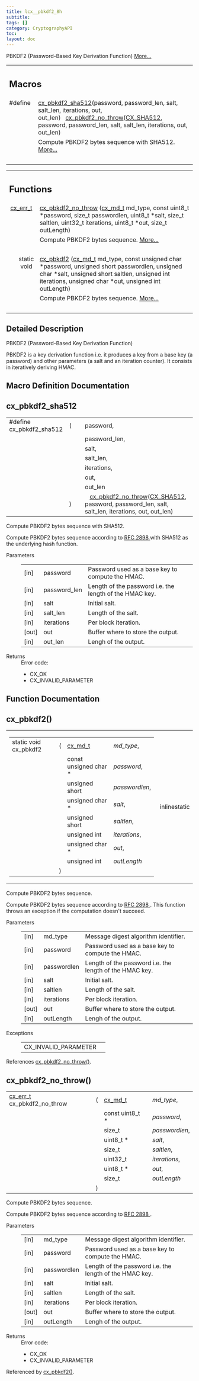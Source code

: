 ```yaml
---
title: lcx__pbkdf2_8h
subtitle:
tags: []
category: CryptographyAPI
toc:
layout: doc
---
```



<p>PBKDF2 (Password-Based Key Derivation Function)  
<a href="#details">More...</a></p>
<table class="memberdecls">
<tr class="heading"><td colspan="2"><h2 class="groupheader"><a name="define-members"></a>
Macros</h2></td></tr>
<tr class="memitem:a4f9733a932cdcb904a602ed76252151d"><td class="memItemLeft" align="right" valign="top">#define&#160;</td><td class="memItemRight" valign="bottom"><a class="el" href="../lcx__pbkdf2_8h#a4f9733a932cdcb904a602ed76252151d">cx_pbkdf2_sha512</a>(password,  password_len,  salt,  salt_len,  iterations,  out,  out_len)&#160;&#160;&#160;<a class="el" href="../lcx__pbkdf2_8h#aa8e83c16857155d23468877ca99b6bc1">cx_pbkdf2_no_throw</a>(<a class="el" href="../lcx__hash_8h#a83490ac84757a8bc00ff719ed807e117af1c7c38d54f080781c6026cb6fed85f6">CX_SHA512</a>, password, password_len, salt, salt_len, iterations, out, out_len)</td></tr>
<tr class="memdesc:a4f9733a932cdcb904a602ed76252151d"><td class="mdescLeft">&#160;</td><td class="mdescRight">Compute PBKDF2 bytes sequence with SHA512.  <a href="#a4f9733a932cdcb904a602ed76252151d">More...</a><br /></td></tr>
<tr class="separator:a4f9733a932cdcb904a602ed76252151d"><td class="memSeparator" colspan="2">&#160;</td></tr>
</table><table class="memberdecls">
<tr class="heading"><td colspan="2"><h2 class="groupheader"><a name="func-members"></a>
Functions</h2></td></tr>
<tr class="memitem:aa8e83c16857155d23468877ca99b6bc1"><td class="memItemLeft" align="right" valign="top"><a class="el" href="../cx__errors_8h#a06db7f567671764f4980db9bc828fa85">cx_err_t</a>&#160;</td><td class="memItemRight" valign="bottom"><a class="el" href="../lcx__pbkdf2_8h#aa8e83c16857155d23468877ca99b6bc1">cx_pbkdf2_no_throw</a> (<a class="el" href="../lcx__hash_8h#aac7f6b791a4df89ac2e67ee43d4021a2">cx_md_t</a> md_type, const uint8_t *password, size_t passwordlen, uint8_t *salt, size_t saltlen, uint32_t iterations, uint8_t *out, size_t outLength)</td></tr>
<tr class="memdesc:aa8e83c16857155d23468877ca99b6bc1"><td class="mdescLeft">&#160;</td><td class="mdescRight">Compute PBKDF2 bytes sequence.  <a href="#aa8e83c16857155d23468877ca99b6bc1">More...</a><br /></td></tr>
<tr class="separator:aa8e83c16857155d23468877ca99b6bc1"><td class="memSeparator" colspan="2">&#160;</td></tr>
<tr class="memitem:a57dd9eec0da8095a40e88b57e97e58ba"><td class="memItemLeft" align="right" valign="top">static void&#160;</td><td class="memItemRight" valign="bottom"><a class="el" href="../lcx__pbkdf2_8h#a57dd9eec0da8095a40e88b57e97e58ba">cx_pbkdf2</a> (<a class="el" href="../lcx__hash_8h#aac7f6b791a4df89ac2e67ee43d4021a2">cx_md_t</a> md_type, const unsigned char *password, unsigned short passwordlen, unsigned char *salt, unsigned short saltlen, unsigned int iterations, unsigned char *out, unsigned int outLength)</td></tr>
<tr class="memdesc:a57dd9eec0da8095a40e88b57e97e58ba"><td class="mdescLeft">&#160;</td><td class="mdescRight">Compute PBKDF2 bytes sequence.  <a href="#a57dd9eec0da8095a40e88b57e97e58ba">More...</a><br /></td></tr>
<tr class="separator:a57dd9eec0da8095a40e88b57e97e58ba"><td class="memSeparator" colspan="2">&#160;</td></tr>
</table>
<a name="details" id="details"></a>

## Detailed Description

<div class="textblock"><p>PBKDF2 (Password-Based Key Derivation Function) </p>
<p>PBKDF2 is a key derivation function i.e. it produces a key from a base key (a password) and other parameters (a salt and an iteration counter). It consists in iteratively deriving HMAC. </p>
</div><h2 class="groupheader">Macro Definition Documentation</h2>
<a id="a4f9733a932cdcb904a602ed76252151d"></a>
<h2 class="memtitle">cx_pbkdf2_sha512</h2>

<div class="memitem">
<div class="memproto">
      <table class="memname">
        <tr>
          <td class="memname">#define cx_pbkdf2_sha512</td>
          <td>(</td>
          <td class="paramtype">&#160;</td>
          <td class="paramname">password, </td>
        </tr>
        <tr>
          <td class="paramkey"></td>
          <td></td>
          <td class="paramtype">&#160;</td>
          <td class="paramname">password_len, </td>
        </tr>
        <tr>
          <td class="paramkey"></td>
          <td></td>
          <td class="paramtype">&#160;</td>
          <td class="paramname">salt, </td>
        </tr>
        <tr>
          <td class="paramkey"></td>
          <td></td>
          <td class="paramtype">&#160;</td>
          <td class="paramname">salt_len, </td>
        </tr>
        <tr>
          <td class="paramkey"></td>
          <td></td>
          <td class="paramtype">&#160;</td>
          <td class="paramname">iterations, </td>
        </tr>
        <tr>
          <td class="paramkey"></td>
          <td></td>
          <td class="paramtype">&#160;</td>
          <td class="paramname">out, </td>
        </tr>
        <tr>
          <td class="paramkey"></td>
          <td></td>
          <td class="paramtype">&#160;</td>
          <td class="paramname">out_len&#160;</td>
        </tr>
        <tr>
          <td></td>
          <td>)</td>
          <td></td><td>&#160;&#160;&#160;<a class="el" href="../lcx__pbkdf2_8h#aa8e83c16857155d23468877ca99b6bc1">cx_pbkdf2_no_throw</a>(<a class="el" href="../lcx__hash_8h#a83490ac84757a8bc00ff719ed807e117af1c7c38d54f080781c6026cb6fed85f6">CX_SHA512</a>, password, password_len, salt, salt_len, iterations, out, out_len)</td>
        </tr>
      </table>
</div><div class="memdoc">

<p>Compute PBKDF2 bytes sequence with SHA512. </p>
<p>Compute PBKDF2 bytes sequence according to <a href="../https://tools.ietf.org/rfc2898">RFC 2898 </a> with SHA512 as the underlying hash function.</p>
<dl class="params"><dt>Parameters</dt><dd>
  <table class="params">
    <tr><td class="paramdir">[in]</td><td class="paramname">password</td><td>Password used as a base key to compute the HMAC.</td></tr>
    <tr><td class="paramdir">[in]</td><td class="paramname">password_len</td><td>Length of the password i.e. the length of the HMAC key.</td></tr>
    <tr><td class="paramdir">[in]</td><td class="paramname">salt</td><td>Initial salt.</td></tr>
    <tr><td class="paramdir">[in]</td><td class="paramname">salt_len</td><td>Length of the salt.</td></tr>
    <tr><td class="paramdir">[in]</td><td class="paramname">iterations</td><td>Per block iteration.</td></tr>
    <tr><td class="paramdir">[out]</td><td class="paramname">out</td><td>Buffer where to store the output.</td></tr>
    <tr><td class="paramdir">[in]</td><td class="paramname">out_len</td><td>Lengh of the output.</td></tr>
  </table>
  </dd>
</dl>
<dl class="section return"><dt>Returns</dt><dd>Error code:<ul>
<li>CX_OK</li>
<li>CX_INVALID_PARAMETER </li>
</ul>
</dd></dl>

</div>
</div>
<h2 class="groupheader">Function Documentation</h2>
<a id="a57dd9eec0da8095a40e88b57e97e58ba"></a>
<h2 class="memtitle">cx_pbkdf2()</h2>

<div class="memitem">
<div class="memproto">
<table class="mlabels">
  <tr>
  <td class="mlabels-left">
      <table class="memname">
        <tr>
          <td class="memname">static void cx_pbkdf2 </td>
          <td>(</td>
          <td class="paramtype"><a class="el" href="../lcx__hash_8h#aac7f6b791a4df89ac2e67ee43d4021a2">cx_md_t</a>&#160;</td>
          <td class="paramname"><em>md_type</em>, </td>
        </tr>
        <tr>
          <td class="paramkey"></td>
          <td></td>
          <td class="paramtype">const unsigned char *&#160;</td>
          <td class="paramname"><em>password</em>, </td>
        </tr>
        <tr>
          <td class="paramkey"></td>
          <td></td>
          <td class="paramtype">unsigned short&#160;</td>
          <td class="paramname"><em>passwordlen</em>, </td>
        </tr>
        <tr>
          <td class="paramkey"></td>
          <td></td>
          <td class="paramtype">unsigned char *&#160;</td>
          <td class="paramname"><em>salt</em>, </td>
        </tr>
        <tr>
          <td class="paramkey"></td>
          <td></td>
          <td class="paramtype">unsigned short&#160;</td>
          <td class="paramname"><em>saltlen</em>, </td>
        </tr>
        <tr>
          <td class="paramkey"></td>
          <td></td>
          <td class="paramtype">unsigned int&#160;</td>
          <td class="paramname"><em>iterations</em>, </td>
        </tr>
        <tr>
          <td class="paramkey"></td>
          <td></td>
          <td class="paramtype">unsigned char *&#160;</td>
          <td class="paramname"><em>out</em>, </td>
        </tr>
        <tr>
          <td class="paramkey"></td>
          <td></td>
          <td class="paramtype">unsigned int&#160;</td>
          <td class="paramname"><em>outLength</em>&#160;</td>
        </tr>
        <tr>
          <td></td>
          <td>)</td>
          <td></td><td></td>
        </tr>
      </table>
  </td>
  <td class="mlabels-right">
<span class="mlabels"><span class="mlabel">inline</span><span class="mlabel">static</span></span>  </td>
  </tr>
</table>
</div><div class="memdoc">

<p>Compute PBKDF2 bytes sequence. </p>
<p>Compute PBKDF2 bytes sequence according to <a href="../https://tools.ietf.org/rfc2898">RFC 2898 </a>. This function throws an exception if the computation doesn't succeed.</p>
<dl class="params"><dt>Parameters</dt><dd>
  <table class="params">
    <tr><td class="paramdir">[in]</td><td class="paramname">md_type</td><td>Message digest algorithm identifier.</td></tr>
    <tr><td class="paramdir">[in]</td><td class="paramname">password</td><td>Password used as a base key to compute the HMAC.</td></tr>
    <tr><td class="paramdir">[in]</td><td class="paramname">passwordlen</td><td>Length of the password i.e. the length of the HMAC key.</td></tr>
    <tr><td class="paramdir">[in]</td><td class="paramname">salt</td><td>Initial salt.</td></tr>
    <tr><td class="paramdir">[in]</td><td class="paramname">saltlen</td><td>Length of the salt.</td></tr>
    <tr><td class="paramdir">[in]</td><td class="paramname">iterations</td><td>Per block iteration.</td></tr>
    <tr><td class="paramdir">[out]</td><td class="paramname">out</td><td>Buffer where to store the output.</td></tr>
    <tr><td class="paramdir">[in]</td><td class="paramname">outLength</td><td>Lengh of the output.</td></tr>
  </table>
  </dd>
</dl>
<dl class="exception"><dt>Exceptions</dt><dd>
  <table class="exception">
    <tr><td class="paramname">CX_INVALID_PARAMETER</td><td></td></tr>
  </table>
  </dd>
</dl>

<p class="reference">References <a class="el" href="../lcx__pbkdf2_8h#aa8e83c16857155d23468877ca99b6bc1">cx_pbkdf2_no_throw()</a>.</p>

</div>
</div>
<a id="aa8e83c16857155d23468877ca99b6bc1"></a>
<h2 class="memtitle">cx_pbkdf2_no_throw()</h2>

<div class="memitem">
<div class="memproto">
      <table class="memname">
        <tr>
          <td class="memname"><a class="el" href="../cx__errors_8h#a06db7f567671764f4980db9bc828fa85">cx_err_t</a> cx_pbkdf2_no_throw </td>
          <td>(</td>
          <td class="paramtype"><a class="el" href="../lcx__hash_8h#aac7f6b791a4df89ac2e67ee43d4021a2">cx_md_t</a>&#160;</td>
          <td class="paramname"><em>md_type</em>, </td>
        </tr>
        <tr>
          <td class="paramkey"></td>
          <td></td>
          <td class="paramtype">const uint8_t *&#160;</td>
          <td class="paramname"><em>password</em>, </td>
        </tr>
        <tr>
          <td class="paramkey"></td>
          <td></td>
          <td class="paramtype">size_t&#160;</td>
          <td class="paramname"><em>passwordlen</em>, </td>
        </tr>
        <tr>
          <td class="paramkey"></td>
          <td></td>
          <td class="paramtype">uint8_t *&#160;</td>
          <td class="paramname"><em>salt</em>, </td>
        </tr>
        <tr>
          <td class="paramkey"></td>
          <td></td>
          <td class="paramtype">size_t&#160;</td>
          <td class="paramname"><em>saltlen</em>, </td>
        </tr>
        <tr>
          <td class="paramkey"></td>
          <td></td>
          <td class="paramtype">uint32_t&#160;</td>
          <td class="paramname"><em>iterations</em>, </td>
        </tr>
        <tr>
          <td class="paramkey"></td>
          <td></td>
          <td class="paramtype">uint8_t *&#160;</td>
          <td class="paramname"><em>out</em>, </td>
        </tr>
        <tr>
          <td class="paramkey"></td>
          <td></td>
          <td class="paramtype">size_t&#160;</td>
          <td class="paramname"><em>outLength</em>&#160;</td>
        </tr>
        <tr>
          <td></td>
          <td>)</td>
          <td></td><td></td>
        </tr>
      </table>
</div><div class="memdoc">

<p>Compute PBKDF2 bytes sequence. </p>
<p>Compute PBKDF2 bytes sequence according to <a href="../https://tools.ietf.org/rfc2898">RFC 2898 </a>.</p>
<dl class="params"><dt>Parameters</dt><dd>
  <table class="params">
    <tr><td class="paramdir">[in]</td><td class="paramname">md_type</td><td>Message digest algorithm identifier.</td></tr>
    <tr><td class="paramdir">[in]</td><td class="paramname">password</td><td>Password used as a base key to compute the HMAC.</td></tr>
    <tr><td class="paramdir">[in]</td><td class="paramname">passwordlen</td><td>Length of the password i.e. the length of the HMAC key.</td></tr>
    <tr><td class="paramdir">[in]</td><td class="paramname">salt</td><td>Initial salt.</td></tr>
    <tr><td class="paramdir">[in]</td><td class="paramname">saltlen</td><td>Length of the salt.</td></tr>
    <tr><td class="paramdir">[in]</td><td class="paramname">iterations</td><td>Per block iteration.</td></tr>
    <tr><td class="paramdir">[out]</td><td class="paramname">out</td><td>Buffer where to store the output.</td></tr>
    <tr><td class="paramdir">[in]</td><td class="paramname">outLength</td><td>Lengh of the output.</td></tr>
  </table>
  </dd>
</dl>
<dl class="section return"><dt>Returns</dt><dd>Error code:<ul>
<li>CX_OK</li>
<li>CX_INVALID_PARAMETER </li>
</ul>
</dd></dl>

<p class="reference">Referenced by <a class="el" href="../lcx__pbkdf2_8h#a57dd9eec0da8095a40e88b57e97e58ba">cx_pbkdf2()</a>.</p>

</div>
</div>
